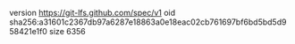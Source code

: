 version https://git-lfs.github.com/spec/v1
oid sha256:a31601c2367db97a6287e18863a0e18eac02cb761697bf6bd5bd5d958421e1f0
size 6356

